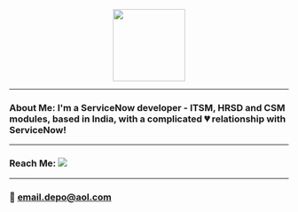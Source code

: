 <div id="headerBanner" align="center"> 
  <img src="https://media.giphy.com/media/26tn33aiTi1jkl6H6/giphy.gif?cid=790b761157y00cqhiw46lvb9an3joma3lmtzutdtqnl9tmmr&ep=v1_gifs_search&rid=giphy.gif&ct=g" height="130px"/>
</div>

---
### About Me: I'm a ServiceNow developer - ITSM, HRSD and CSM modules, based in India, with a complicated :broken_heart: relationship with ServiceNow! 
---
### Reach Me: <a href="https://www.linkedin.com/in/vinfredrick"> <img src = "https://img.shields.io/badge/LinkedIn-blue?logo=linkedin&logoColor=white&style=for-the-badge"/></a>    
---
### :email: email.depo@aol.com 


<!---
v-pauly-fredrick/v-pauly-fredrick is a ✨ special ✨ repository because its `README.md` (this file) appears on your GitHub profile.
You can click the Preview link to take a look at your changes.
--->
